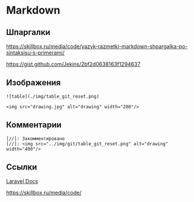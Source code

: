 # Markdown

## Шпаргалки

https://skillbox.ru/media/code/yazyk-razmetki-markdown-shpargalka-po-sintaksisu-s-primerami/

https://gist.github.com/Jekins/2bf2d0638163f1294637

## Изображения
```
![table](./img/table_git_reset.png)

<img src="drawing.jpg" alt="drawing" width="200"/>
```
## Комментарии
```
[//]: Закомментировано
[//]: <img src="../img/git/table_git_reset.png" alt="drawing" width="400"/>
```
## Ссылки

[Laravel Docs](https://laravel.com/docs/10.x "Необязательная подсказка")

<https://skillbox.ru/media/code/>

